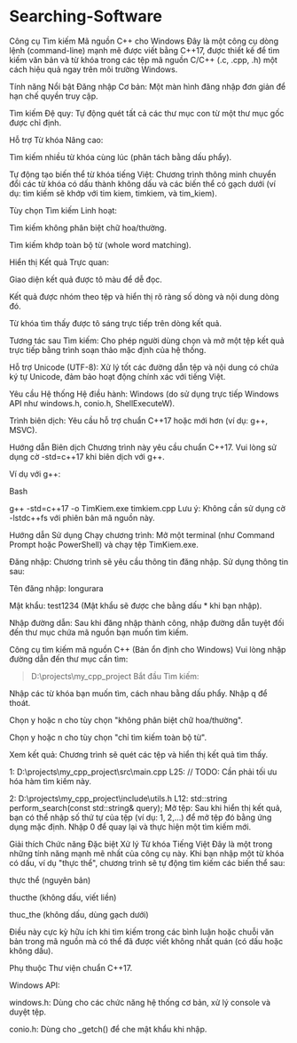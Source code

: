 # Searching-Software
Công cụ Tìm kiếm Mã nguồn C++ cho Windows
Đây là một công cụ dòng lệnh (command-line) mạnh mẽ được viết bằng C++17, được thiết kế để tìm kiếm văn bản và từ khóa trong các tệp mã nguồn C/C++ (.c, .cpp, .h) một cách hiệu quả ngay trên môi trường Windows.

Tính năng Nổi bật
Đăng nhập Cơ bản: Một màn hình đăng nhập đơn giản để hạn chế quyền truy cập.

Tìm kiếm Đệ quy: Tự động quét tất cả các thư mục con từ một thư mục gốc được chỉ định.

Hỗ trợ Từ khóa Nâng cao:

Tìm kiếm nhiều từ khóa cùng lúc (phân tách bằng dấu phẩy).

Tự động tạo biến thể từ khóa tiếng Việt: Chương trình thông minh chuyển đổi các từ khóa có dấu thành không dấu và các biến thể có gạch dưới (ví dụ: tìm kiếm sẽ khớp với tim kiem, timkiem, và tim_kiem).

Tùy chọn Tìm kiếm Linh hoạt:

Tìm kiếm không phân biệt chữ hoa/thường.

Tìm kiếm khớp toàn bộ từ (whole word matching).

Hiển thị Kết quả Trực quan:

Giao diện kết quả được tô màu để dễ đọc.

Kết quả được nhóm theo tệp và hiển thị rõ ràng số dòng và nội dung dòng đó.

Từ khóa tìm thấy được tô sáng trực tiếp trên dòng kết quả.

Tương tác sau Tìm kiếm: Cho phép người dùng chọn và mở một tệp kết quả trực tiếp bằng trình soạn thảo mặc định của hệ thống.

Hỗ trợ Unicode (UTF-8): Xử lý tốt các đường dẫn tệp và nội dung có chứa ký tự Unicode, đảm bảo hoạt động chính xác với tiếng Việt.

Yêu cầu Hệ thống
Hệ điều hành: Windows (do sử dụng trực tiếp Windows API như windows.h, conio.h, ShellExecuteW).

Trình biên dịch: Yêu cầu hỗ trợ chuẩn C++17 hoặc mới hơn (ví dụ: g++, MSVC).

Hướng dẫn Biên dịch
Chương trình này yêu cầu chuẩn C++17. Vui lòng sử dụng cờ -std=c++17 khi biên dịch với g++.

Ví dụ với g++:

Bash

g++ -std=c++17 -o TimKiem.exe timkiem.cpp
Lưu ý: Không cần sử dụng cờ -lstdc++fs với phiên bản mã nguồn này.

Hướng dẫn Sử dụng
Chạy chương trình: Mở một terminal (như Command Prompt hoặc PowerShell) và chạy tệp TimKiem.exe.

Đăng nhập: Chương trình sẽ yêu cầu thông tin đăng nhập. Sử dụng thông tin sau:

Tên đăng nhập: longurara

Mật khẩu: test1234
(Mật khẩu sẽ được che bằng dấu * khi bạn nhập).

Nhập đường dẫn: Sau khi đăng nhập thành công, nhập đường dẫn tuyệt đối đến thư mục chứa mã nguồn bạn muốn tìm kiếm.

Công cụ tìm kiếm mã nguồn C++ (Bản ổn định cho Windows)
Vui lòng nhập đường dẫn đến thư mục cần tìm:
> D:\projects\my_cpp_project
Bắt đầu Tìm kiếm:

Nhập các từ khóa bạn muốn tìm, cách nhau bằng dấu phẩy. Nhập q để thoát.

Chọn y hoặc n cho tùy chọn "không phân biệt chữ hoa/thường".

Chọn y hoặc n cho tùy chọn "chỉ tìm kiếm toàn bộ từ".

Xem kết quả: Chương trình sẽ quét các tệp và hiển thị kết quả tìm thấy.

1: D:\projects\my_cpp_project\src\main.cpp
  L25: // TODO: Cần phải tối ưu hóa hàm tìm kiếm này.

2: D:\projects\my_cpp_project\include\utils.h
  L12: std::string perform_search(const std::string& query);
Mở tệp: Sau khi hiển thị kết quả, bạn có thể nhập số thứ tự của tệp (ví dụ: 1, 2,...) để mở tệp đó bằng ứng dụng mặc định. Nhập 0 để quay lại và thực hiện một tìm kiếm mới.

Giải thích Chức năng Đặc biệt
Xử lý Từ khóa Tiếng Việt
Đây là một trong những tính năng mạnh mẽ nhất của công cụ này. Khi bạn nhập một từ khóa có dấu, ví dụ "thực thể", chương trình sẽ tự động tìm kiếm các biến thể sau:

thực thể (nguyên bản)

thucthe (không dấu, viết liền)

thuc_the (không dấu, dùng gạch dưới)

Điều này cực kỳ hữu ích khi tìm kiếm trong các bình luận hoặc chuỗi văn bản trong mã nguồn mà có thể đã được viết không nhất quán (có dấu hoặc không dấu).

Phụ thuộc
Thư viện chuẩn C++17.

Windows API:

windows.h: Dùng cho các chức năng hệ thống cơ bản, xử lý console và duyệt tệp.

conio.h: Dùng cho _getch() để che mật khẩu khi nhập.

